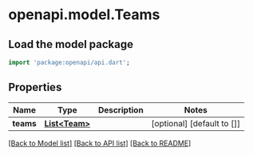 # openapi.model.Teams

## Load the model package
```dart
import 'package:openapi/api.dart';
```

## Properties
Name | Type | Description | Notes
------------ | ------------- | ------------- | -------------
**teams** | [**List&lt;Team&gt;**](Team.md) |  | [optional] [default to []]

[[Back to Model list]](../README.md#documentation-for-models) [[Back to API list]](../README.md#documentation-for-api-endpoints) [[Back to README]](../README.md)


